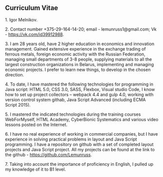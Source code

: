 <!DOCTYPE html>
<html lang="en-US">
<head>
    <meta charset="UTF-8">
    <meta http-equiv="x-ua-compatible" content="ie=edge">
    <meta name="viewport" content="width=device-width, initial-scale=1.0">
    <link rel="stylesheet"  href="styles.css">
    <title>Curriculum Vitae</title>
</head>
<body>
    <h2>Curriculum Vitae</h2>
    <p>1. Igor Melnikov.</p>
    <p>2.	Contact number +375-29-164-14-20; email - lemunruss1@gmail.com; Vk - <a href="https://vk.com/id39912988">https://vk.com/id39912988</a>.
    <p>3.	I am 28 years old, have 2 higher education  in economics and innovation management. Gained extensive experience in the exchange trading of ferrous metals, foreign economic activity with the Russian Federation, managing small departments of 3-8 people, supplying materials to all the largest construction organizations in Belarus, implementing and managing economic projects. I prefer to learn new things, to develop in the chosen direction.</p>
    <p>4.	To date, I have mastered the following technologies for programming in Java script: HTML 5.0, CSS 3.0, SASS, Flexbox, Visual studio Code, I know how to set up project collectors – webpack 4.4 and gulp 4.0, working with version control system githab, Java Script Advanced (including ECMA Script 2015).</p>
    <p>5.	I mastered the indicated technologies during the training courses WebForMyself, HTML Academy, CyberBionic Systematics and various video lessons posted on the Internet.</p>
    <p>6.	I have no real experience of working in commercial companies, but I have experience in solving practical problems in layout and Java Script programming. I have a repository on github with a set of completed layout projects and Java Script project.  All my projects can be found at the link to the github - <a href="https://github.com/Lemunruss">https://github.com/Lemunruss</a>.</p>
    <p>7.	Taking into account the importance of proficiency in English, I pulled up my knowledge of it to B1 level. </p>
</body>
</html>